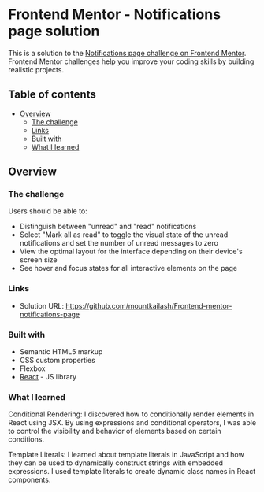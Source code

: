 # Frontend Mentor - Notifications page solution

This is a solution to the [Notifications page challenge on Frontend Mentor](https://www.frontendmentor.io/challenges/notifications-page-DqK5QAmKbC). Frontend Mentor challenges help you improve your coding skills by building realistic projects. 

## Table of contents

- [Overview](#overview)
  - [The challenge](#the-challenge)
  - [Links](#links)
  - [Built with](#built-with)
  - [What I learned](#what-i-learned)


## Overview

### The challenge

Users should be able to:

- Distinguish between "unread" and "read" notifications
- Select "Mark all as read" to toggle the visual state of the unread notifications and set the number of unread messages to zero
- View the optimal layout for the interface depending on their device's screen size
- See hover and focus states for all interactive elements on the page


### Links

- Solution URL: https://github.com/mountkailash/Frontend-mentor-notifications-page


### Built with

- Semantic HTML5 markup
- CSS custom properties
- Flexbox
- [React](https://reactjs.org/) - JS library


### What I learned
Conditional Rendering: I discovered how to conditionally render elements in React using JSX. By using expressions and conditional operators, I was able to control the visibility and behavior of elements based on certain conditions.

Template Literals: I learned about template literals in JavaScript and how they can be used to dynamically construct strings with embedded expressions. I used template literals to create dynamic class names in React components.














